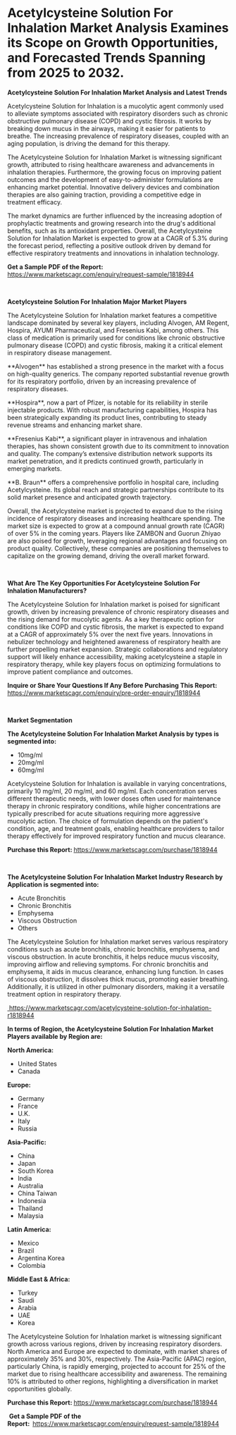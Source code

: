 <p><h1>Acetylcysteine Solution For Inhalation Market Analysis Examines its Scope on Growth Opportunities, and Forecasted Trends Spanning from 2025 to 2032.</h1></p><p><strong>Acetylcysteine Solution For Inhalation Market Analysis and Latest Trends</strong></p>
<p><p>Acetylcysteine Solution for Inhalation is a mucolytic agent commonly used to alleviate symptoms associated with respiratory disorders such as chronic obstructive pulmonary disease (COPD) and cystic fibrosis. It works by breaking down mucus in the airways, making it easier for patients to breathe. The increasing prevalence of respiratory diseases, coupled with an aging population, is driving the demand for this therapy.</p><p>The Acetylcysteine Solution for Inhalation Market is witnessing significant growth, attributed to rising healthcare awareness and advancements in inhalation therapies. Furthermore, the growing focus on improving patient outcomes and the development of easy-to-administer formulations are enhancing market potential. Innovative delivery devices and combination therapies are also gaining traction, providing a competitive edge in treatment efficacy.</p><p>The market dynamics are further influenced by the increasing adoption of prophylactic treatments and growing research into the drug's additional benefits, such as its antioxidant properties. Overall, the Acetylcysteine Solution for Inhalation Market is expected to grow at a CAGR of 5.3% during the forecast period, reflecting a positive outlook driven by demand for effective respiratory treatments and innovations in inhalation technology.</p></p>
<p><strong>Get a Sample PDF of the Report:&nbsp;</strong> <a href="https://www.marketscagr.com/enquiry/request-sample/1818944?utm_campaign=2515&utm_medium=2&utm_source=Github&utm_content=ia&utm_term=19042025&utm_id=acetylcysteine-solution-for-inhalation">https://www.marketscagr.com/enquiry/request-sample/1818944</a></p>
<p>&nbsp;</p>
<p><strong>Acetylcysteine Solution For Inhalation Major Market Players</strong></p>
<p><p>The Acetylcysteine Solution for Inhalation market features a competitive landscape dominated by several key players, including Alvogen, AM Regent, Hospira, AYUMI Pharmaceutical, and Fresenius Kabi, among others. This class of medication is primarily used for conditions like chronic obstructive pulmonary disease (COPD) and cystic fibrosis, making it a critical element in respiratory disease management.</p><p>**Alvogen** has established a strong presence in the market with a focus on high-quality generics. The company reported substantial revenue growth for its respiratory portfolio, driven by an increasing prevalence of respiratory diseases. </p><p>**Hospira**, now a part of Pfizer, is notable for its reliability in sterile injectable products. With robust manufacturing capabilities, Hospira has been strategically expanding its product lines, contributing to steady revenue streams and enhancing market share.</p><p>**Fresenius Kabi**, a significant player in intravenous and inhalation therapies, has shown consistent growth due to its commitment to innovation and quality. The company’s extensive distribution network supports its market penetration, and it predicts continued growth, particularly in emerging markets.</p><p>**B. Braun** offers a comprehensive portfolio in hospital care, including Acetylcysteine. Its global reach and strategic partnerships contribute to its solid market presence and anticipated growth trajectory.</p><p>Overall, the Acetylcysteine market is projected to expand due to the rising incidence of respiratory diseases and increasing healthcare spending. The market size is expected to grow at a compound annual growth rate (CAGR) of over 5% in the coming years. Players like ZAMBON and Guorun Zhiyao are also poised for growth, leveraging regional advantages and focusing on product quality. Collectively, these companies are positioning themselves to capitalize on the growing demand, driving the overall market forward.</p></p>
<p>&nbsp;</p>
<p><strong>What Are The Key Opportunities For Acetylcysteine Solution For Inhalation Manufacturers?</strong></p>
<p><p>The Acetylcysteine Solution for Inhalation market is poised for significant growth, driven by increasing prevalence of chronic respiratory diseases and the rising demand for mucolytic agents. As a key therapeutic option for conditions like COPD and cystic fibrosis, the market is expected to expand at a CAGR of approximately 5% over the next five years. Innovations in nebulizer technology and heightened awareness of respiratory health are further propelling market expansion. Strategic collaborations and regulatory support will likely enhance accessibility, making acetylcysteine a staple in respiratory therapy, while key players focus on optimizing formulations to improve patient compliance and outcomes.</p></p>
<p><strong>Inquire or Share Your Questions If Any Before Purchasing This Report:</strong> <a href="https://www.marketscagr.com/enquiry/pre-order-enquiry/1818944?utm_campaign=2515&utm_medium=2&utm_source=Github&utm_content=ia&utm_term=19042025&utm_id=acetylcysteine-solution-for-inhalation">https://www.marketscagr.com/enquiry/pre-order-enquiry/1818944</a></p>
<p>&nbsp;</p>
<p><strong>Market Segmentation</strong></p>
<p><strong>The Acetylcysteine Solution For Inhalation Market Analysis by types is segmented into:</strong></p>
<p><ul><li>10mg/ml</li><li>20mg/ml</li><li>60mg/ml</li></ul></p>
<p><p>Acetylcysteine Solution for Inhalation is available in varying concentrations, primarily 10 mg/ml, 20 mg/ml, and 60 mg/ml. Each concentration serves different therapeutic needs, with lower doses often used for maintenance therapy in chronic respiratory conditions, while higher concentrations are typically prescribed for acute situations requiring more aggressive mucolytic action. The choice of formulation depends on the patient's condition, age, and treatment goals, enabling healthcare providers to tailor therapy effectively for improved respiratory function and mucus clearance.</p></p>
<p><strong>Purchase this Report:&nbsp;</strong><a href="https://www.marketscagr.com/purchase/1818944?utm_campaign=2515&utm_medium=2&utm_source=Github&utm_content=ia&utm_term=19042025&utm_id=acetylcysteine-solution-for-inhalation">https://www.marketscagr.com/purchase/1818944</a></p>
<p>&nbsp;</p>
<p><strong>The Acetylcysteine Solution For Inhalation Market Industry Research by Application is segmented into:</strong></p>
<p><ul><li>Acute Bronchitis</li><li>Chronic Bronchitis</li><li>Emphysema</li><li>Viscous Obstruction</li><li>Others</li></ul></p>
<p><p>The Acetylcysteine Solution for Inhalation market serves various respiratory conditions such as acute bronchitis, chronic bronchitis, emphysema, and viscous obstruction. In acute bronchitis, it helps reduce mucus viscosity, improving airflow and relieving symptoms. For chronic bronchitis and emphysema, it aids in mucus clearance, enhancing lung function. In cases of viscous obstruction, it dissolves thick mucus, promoting easier breathing. Additionally, it is utilized in other pulmonary disorders, making it a versatile treatment option in respiratory therapy.</p></p>
<p><a href="https://www.marketscagr.com/acetylcysteine-solution-for-inhalation-r1818944?utm_campaign=2515&utm_medium=2&utm_source=Github&utm_content=ia&utm_term=19042025&utm_id=acetylcysteine-solution-for-inhalation">&nbsp;https://www.marketscagr.com/acetylcysteine-solution-for-inhalation-r1818944</a></p>
<p><strong>In terms of Region, the Acetylcysteine Solution For Inhalation Market Players available by Region are:</strong></p>
<p>
    <p> <strong> North America: </strong>
        <ul>
            <li>United States</li>
            <li>Canada</li>
        </ul>
        </p> 
    <p> <strong> Europe: </strong>
        <ul>
            <li>Germany</li>
            <li>France</li>
            <li>U.K.</li>
            <li>Italy</li>
            <li>Russia</li>
        </ul>
        </p> 
    <p> <strong> Asia-Pacific: </strong>
        <ul>
            <li>China</li>
            <li>Japan</li>
            <li>South Korea</li>
            <li>India</li>
            <li>Australia</li>
            <li>China Taiwan</li>
            <li>Indonesia</li>
            <li>Thailand</li>
            <li>Malaysia</li>
        </ul>
        </p> 
    <p> <strong> Latin America: </strong>
        <ul>
            <li>Mexico</li>
            <li>Brazil</li>
            <li>Argentina Korea</li>
            <li>Colombia</li>
        </ul>
        </p> 
    <p> <strong> Middle East & Africa: </strong>
        <ul>
            <li>Turkey</li>
            <li>Saudi</li>
            <li>Arabia</li>
            <li>UAE</li>
            <li>Korea</li>
        </ul>
    </p>
    </p>
<p><p>The Acetylcysteine Solution for Inhalation market is witnessing significant growth across various regions, driven by increasing respiratory disorders. North America and Europe are expected to dominate, with market shares of approximately 35% and 30%, respectively. The Asia-Pacific (APAC) region, particularly China, is rapidly emerging, projected to account for 25% of the market due to rising healthcare accessibility and awareness. The remaining 10% is attributed to other regions, highlighting a diversification in market opportunities globally.</p></p>
<p><strong>Purchase this Report: </strong><a href="https://www.marketscagr.com/purchase/1818944?utm_campaign=2515&utm_medium=2&utm_source=Github&utm_content=ia&utm_term=19042025&utm_id=acetylcysteine-solution-for-inhalation">https://www.marketscagr.com/purchase/1818944</a></p>
<p>&nbsp;<strong>Get a Sample PDF of the Report:&nbsp;&nbsp;</strong><a href="https://www.marketscagr.com/enquiry/request-sample/1818944?utm_campaign=2515&utm_medium=2&utm_source=Github&utm_content=ia&utm_term=19042025&utm_id=acetylcysteine-solution-for-inhalation">https://www.marketscagr.com/enquiry/request-sample/1818944</a></p>
<p><strong></strong></p>
<p><p></p><p></p><p></p></p>